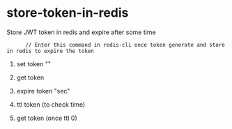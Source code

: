 # store-token-in-redis
Store JWT token in redis and expire after some time


          // Enter this command in redis-cli once token generate and store in redis to expire the token
1. set token ""
2. get token
3. expire token "sec"
4. ttl token (to check time)

5. get token (once ttl 0)
